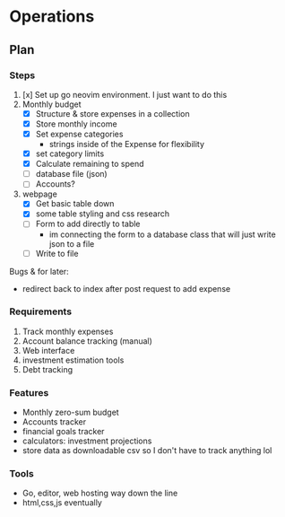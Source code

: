 # Operations

## Plan
### Steps
1. [x] Set up go neovim environment. I just want to do this
2. Monthly budget
    - [x] Structure & store expenses in a collection
    - [x] Store monthly income
    - [x] Set expense categories
        - strings inside of the Expense for flexibility
    - [x] set category limits
    - [x] Calculate remaining to spend
    - [ ] database file (json)
    - [ ] Accounts?
    
3. webpage
    - [x] Get basic table down
    - [x] some table styling and css research
    - [ ] Form to add directly to table
        - im connecting the form to a database class that will just write json to a file
    - [ ] Write to file
    
Bugs & for later:
- redirect back to index after post request to add expense


### Requirements
1. Track monthly expenses 
2. Account balance tracking (manual)
3. Web interface 
4. investment estimation tools 
5. Debt tracking

### Features
- Monthly zero-sum budget
- Accounts tracker
- financial goals tracker
- calculators: investment projections
- store data as downloadable csv so I don't have to track anything lol

### Tools
- Go, editor, web hosting way down the line
- html,css,js eventually

